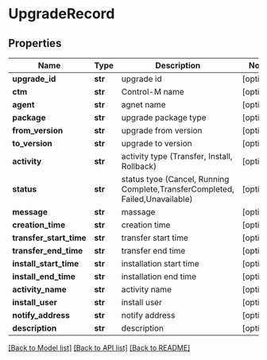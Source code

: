 # UpgradeRecord

## Properties
Name | Type | Description | Notes
------------ | ------------- | ------------- | -------------
**upgrade_id** | **str** | upgrade id | [optional] 
**ctm** | **str** | Control-M name | [optional] 
**agent** | **str** | agnet name | [optional] 
**package** | **str** | upgrade package type | [optional] 
**from_version** | **str** | upgrade from version | [optional] 
**to_version** | **str** | upgrade to version | [optional] 
**activity** | **str** | activity type (Transfer, Install, Rollback) | [optional] 
**status** | **str** | status tyoe (Cancel, Running Complete,TransferCompleted, Failed,Unavailable) | [optional] 
**message** | **str** | massage | [optional] 
**creation_time** | **str** | creation time | [optional] 
**transfer_start_time** | **str** | transfer start time | [optional] 
**transfer_end_time** | **str** | transfer end time | [optional] 
**install_start_time** | **str** | installation start time | [optional] 
**install_end_time** | **str** | installation end time | [optional] 
**activity_name** | **str** | activity name | [optional] 
**install_user** | **str** | install user | [optional] 
**notify_address** | **str** | notify address | [optional] 
**description** | **str** | description | [optional] 

[[Back to Model list]](../README.md#documentation-for-models) [[Back to API list]](../README.md#documentation-for-api-endpoints) [[Back to README]](../README.md)


